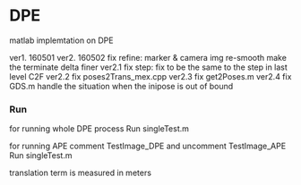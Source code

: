 # DPE

matlab implemtation on DPE

ver1. 160501
ver2. 160502
  fix refine: marker & camera img re-smooth
              make the terminate delta finer
ver2.1
  fix step: fix to be the same to the step in last level C2F
ver2.2
  fix poses2Trans_mex.cpp
ver2.3
  fix get2Poses.m 
ver2.4
  fix GDS.m handle the situation when the inipose is out of bound

### Run

for running whole DPE process
Run singleTest.m

for running APE
comment TestImage_DPE and uncomment TestImage_APE
Run singleTest.m

translation term is measured in meters